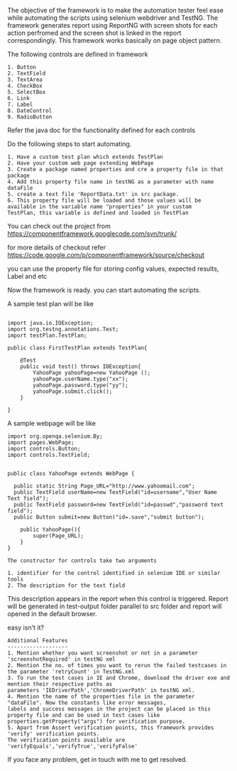 The objective of the framework is to make the automation tester feel ease while automating the scripts using selenium webdriver and TestNG. The framework generates report using ReportNG with screen shots for each action perfromed and the screen shot is linked in the report correspondingly. This framework works basically on page object pattern.

The following controls are defined in framework
```
1. Button
2. TextField
3. TextArea
4. CheckBox
5. SelectBox
6. Link
7. Label
8. DateControl
9. RadioButton
```
Refer the java doc for the functionality defined for each controls

Do the following steps to start automating.
```
1. Have a custom test plan which extends TestPlan
2. Have your custom web page extending WebPage
3. Create a package named properties and cre a property file in that package
4. Add this property file name in testNG as a parameter with name dataFile
5. create a text file 'ReportData.txt' in src package.
6. This property file will be loaded and those values will be available in the variable name "properties" in your custom 
TestPlan, this variable is defined and loaded in TestPlan

```


You can check out the project from https://componentframework.googlecode.com/svn/trunk/

for more details of checkout refer https://code.google.com/p/componentframework/source/checkout

you can use the property file for storing config values, expected results, Label and etc

Now the framework is ready. you can start automating the scripts.


A sample test plan will be like
```

import java.io.IOException;
import org.testng.annotations.Test;
import testPlan.TestPlan;

public class FirstTestPlan extends TestPlan{
	
	@Test
	public void test() throws IOException{
		YahooPage yahooPage=new YahooPage ();
		yahooPage.userName.type("xx");
		yahooPage.password.type("yy");
		yahooPage.submit.click();
	}

}
```

A sample webpage will be like
```
import org.openqa.selenium.By;
import pages.WebPage;
import controls.Button;
import controls.TextField;


public class YahooPage extends WebPage {
	
  public static String Page_URL="http://www.yahoomail.com";
  public TextField userName=new TextField("id=username","User Name Text field");
  public TextField password=new TextField("id=passwd","password text field");
  public Button submit=new Button("id=.save","submit button");

	public YahooPage(){
		super(Page_URL);
	}
}
```
```
The constructor for controls take two arguments 

1. identifier for the control identified in selenium IDE or similar tools 
2. The description for the text field 
```
This description appears in the report when this control is triggered. Report will be generated in test-output folder parallel to src folder and report will opened in the default browser.

easy isn't it?
```
Additional Features
-------------------
1. Mention whether you want screenshot or not in a parameter 'screenshotRequired' in testNG xml
2. Mention the no. of times you want to rerun the failed testcases in the parameter 'retryCount' in TestNG.xml
3. To run the test cases in IE and Chrome, download the driver exe and mention their respective paths as 
parameters 'IEDriverPath','ChromeDriverPath' in testNG xml.
4. Mention the name of the properties file in the parameter "dataFile". Now the constants like error messages, 
labels and success messages in the project can be placed in this property file and can be used in test cases like 
properties.getProperty("args") for verification purpose.
5. Apart from Assert verification points, this framework provides 'verify' verification points. 
The verification points available are 'verifyEquals','verifyTrue','verifyFalse'
```
If you face any problem, get in touch with me to get resolved.